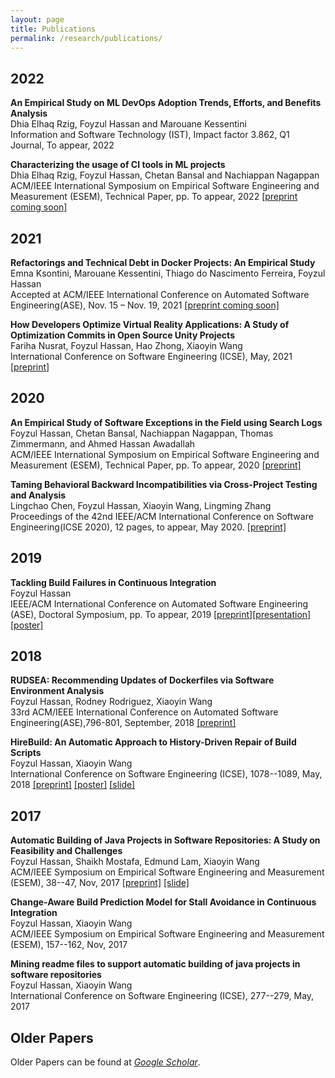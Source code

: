```yaml
---
layout: page
title: Publications
permalink: /research/publications/
---
```

2022
--
**An Empirical Study on ML DevOps Adoption Trends, Efforts, and Benefits Analysis**<br/>
Dhia Elhaq Rzig, Foyzul Hassan and Marouane Kessentini<br/>
Information and Software Technology (IST), Impact factor 3.862, Q1 Journal, To appear, 2022 

**Characterizing the usage of CI tools in ML projects**<br/>
Dhia Elhaq Rzig, Foyzul Hassan, Chetan Bansal and Nachiappan Nagappan<br/>
ACM/IEEE International Symposium on Empirical Software Engineering and Measurement (ESEM), Technical Paper, pp. To appear, 2022
<a href="/../../files/MLCIESEM2022.pdf" target="_blank">[preprint coming soon]</a>


2021
--
**Refactorings and Technical Debt in Docker Projects: An Empirical Study**<br/>
Emna Ksontini, Marouane Kessentini, Thiago do Nascimento Ferreira, Foyzul Hassan<br/>
Accepted at ACM/IEEE International Conference on Automated Software Engineering(ASE), Nov. 15 – Nov. 19, 2021
<a href="/../../files/DockerRefactoring.pdf" target="_blank">[preprint coming soon]</a>

**How Developers Optimize Virtual Reality Applications: A Study of Optimization Commits in Open Source Unity Projects**<br/>
Fariha Nusrat, Foyzul Hassan, Hao Zhong, Xiaoyin Wang<br/>
International Conference on Software Engineering (ICSE), May, 2021
<a href="/../../files/VRPerfBugStudyICSE21.pdf" target="_blank">[preprint]</a>


2020
--
**An Empirical Study of Software Exceptions in the Field using Search Logs**<br/>
Foyzul Hassan, Chetan Bansal, Nachiappan Nagappan, Thomas Zimmermann, and Ahmed Hassan Awadallah<br/>
ACM/IEEE International Symposium on Empirical Software Engineering and Measurement (ESEM), Technical Paper, pp. To appear, 2020
<a href="https://arxiv.org/abs/2006.00385" target="_blank">[preprint]</a>


**Taming Behavioral Backward Incompatibilities via Cross-Project Testing and Analysis**<br/>
Lingchao Chen, Foyzul Hassan, Xiaoyin Wang, Lingming Zhang<br/>
Proceedings of the 42nd IEEE/ACM International Conference on Software Engineering(ICSE 2020), 12 pages, to appear, May 2020. 
<a href="/../../files/icse2020a.pdf" target="_blank">[preprint]</a> 

2019
--
**Tackling Build Failures in Continuous Integration**<br/>
Foyzul Hassan<br/>
IEEE/ACM International Conference on Automated Software Engineering (ASE), Doctoral Symposium, pp. To appear, 2019
<a href="/../../files/DoctoralSymp_ASE.pdf" target="_blank">[preprint]</a><a href="/../../files/ASE2019_DS_Slide.pdf" target="_blank">[presentation]</a><a href="/../../files/ASE2019_DS_Poster.pdf" target="_blank">[poster]</a>


2018
--
**RUDSEA: Recommending Updates of Dockerfiles via Software Environment Analysis**<br/>
Foyzul Hassan, Rodney Rodriguez, Xiaoyin Wang<br/>
33rd ACM/IEEE International Conference on Automated Software Engineering(ASE),796-801, September, 2018
<a href="/../../files/ASE_2018.pdf" target="_blank">[preprint]</a>

**HireBuild: An Automatic Approach to History-Driven Repair of Build Scripts**<br/>
Foyzul Hassan, Xiaoyin Wang<br/>
International Conference on Software Engineering (ICSE), 1078--1089, May, 2018
<a href="/../../files/ICSE_2018.pdf" target="_blank">[preprint]</a> <a href="/../../files/ICSE_2018_Poster.pdf" target="_blank">[poster]</a> <a href="/../../files/HireBuild.pptx" target="_blank">[slide]</a>

2017
--

**Automatic Building of Java Projects in Software Repositories: A Study on Feasibility and Challenges**<br/>
Foyzul Hassan, Shaikh Mostafa, Edmund Lam, Xiaoyin Wang<br/>
ACM/IEEE Symposium on Empirical Software Engineering and Measurement (ESEM), 38--47, Nov, 2017
<a href="/../../files/ESEM_2017_1.pdf" target="_blank">[preprint]</a> <a href="/../../files/ESEM_2017_1_Slide.pdf" target="_blank">[slide]</a>

**Change-Aware Build Prediction Model for Stall Avoidance in Continuous Integration**<br/>
Foyzul Hassan, Xiaoyin Wang<br/>
ACM/IEEE Symposium on Empirical Software Engineering and Measurement (ESEM), 157--162, Nov, 2017
      
**Mining readme files to support automatic building of java projects in software repositories**  
Foyzul Hassan, Xiaoyin Wang<br/>
International Conference on Software Engineering (ICSE), 277--279, May, 2017

Older Papers
--

Older Papers can be found at <em><a class="tosu" href="https://scholar.google.com/citations?user=b9Kw58UAAAAJ&hl=en&oi=ao" target="_blank">Google Scholar</a></em>.
